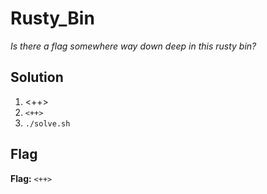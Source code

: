 # Rusty_Bin
*Is there a flag somewhere way down deep in this rusty bin?*

## Solution
1. <++>
2. `<++>`
3. `./solve.sh`


## Flag
**Flag:** `<++>`
